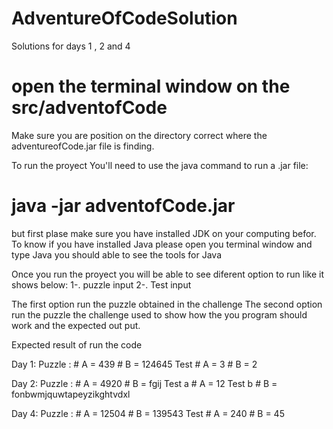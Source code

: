 # AdventureOfCodeSolution
Solutions for days 1 , 2 and 4

# open the terminal window on the src/adventofCode
Make sure you are position on the directory correct where the adventureofCode.jar file is finding.

To run the proyect You'll need to use the java command to run a .jar file:
# java -jar adventofCode.jar

but first plase make sure you have installed JDK on your computing befor. 
To know if you have installed Java please open you terminal window and type Java 
you should able to see the tools for Java

Once you run the proyect you will be able to see diferent option to run like  it shows below:
  1-. puzzle input
  2-. Test input
  
The first option run the puzzle obtained in the challenge 
The second option run the puzzle the challenge used to show how the you program should work and the expected out put.

Expected result of run the code

Day 1:
    Puzzle : 
      # A = 439 
      # B =  124645
    Test
      # A = 3
      # B = 2

Day 2:
  Puzzle : 
      # A = 4920
      # B = fgij 
    Test a
      # A = 12
    Test b
       # B = fonbwmjquwtapeyzikghtvdxl
     
Day 4:
 Puzzle : 
      # A = 12504
      # B = 139543
    Test
      # A = 240
      # B = 45
       
  

      

